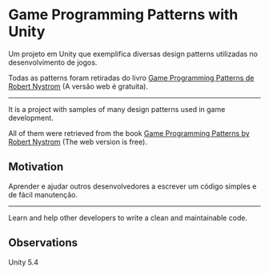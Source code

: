 # Game Programming Patterns with Unity

Um projeto em Unity que exemplifica diversas design patterns utilizadas no desenvolvimento de jogos.

Todas as patterns foram retiradas do livro [Game Programming Patterns de Robert Nystrom](http://gameprogrammingpatterns.com)  (A versão web é gratuita).

-------------------------------------------------------------------

It is a project with samples of many design patterns used in game development.

All of them were retrieved from the book [Game Programming Patterns by Robert Nystrom](http://gameprogrammingpatterns.com)  (The web version is free).

## Motivation

Aprender e ajudar outros desenvolvedores a escrever um código simples e de fácil manutenção.

-------------------------------------------------------------------

Learn and help other developers to write a clean and maintainable code.

## Observations

Unity 5.4
